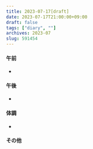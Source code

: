 ```yaml
---
title: 2023-07-17[draft]
date: 2023-07-17T21:00:00+09:00
draft: false
tags: ["diary", ""]
archives: 2023-07
slug: 591454
---
```

#### 午前
- 
#### 午後
- 
#### 体調
- 
#### その他